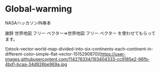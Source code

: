 # Global-warming

NASAハッカソンIN串本


謝辞
世界地図 フリー ベクター=>世界地図 フリー ベクター を使わせてもらってます。

![stock-vector-world-map-divided-into-six-continents-each-continent-in-different-color-simple-flat-vector-1515290870](https://user-images.githubusercontent.com/114276334/193404333-cc9185e2-66fb-4bd1-bcaa-34d926be969a.jpg
